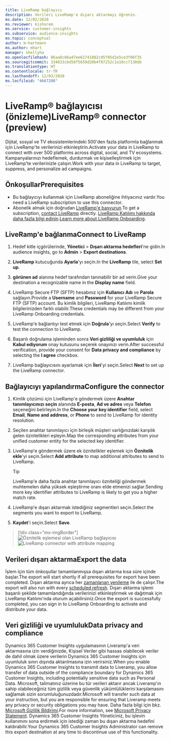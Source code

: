 ```yaml
---
title: LiveRamp bağlayıcı
description: Verileri LiveRamp'e dışarı aktarmayı öğrenin.
ms.date: 12/02/2020
ms.reviewer: kishorem
ms.service: customer-insights
ms.subservice: audience-insights
ms.topic: conceptual
author: m-hartmann
ms.author: mhart
manager: shellyha
ms.openlocfilehash: 86aa8c66a47ee61741082c95f05d2e5ce3f06f35
ms.sourcegitcommit: 334633cbd58f5659d20b4f87252c1a10cc7130db
ms.translationtype: HT
ms.contentlocale: tr-TR
ms.lasthandoff: 12/03/2020
ms.locfileid: "4667208"
---
```

# <a name="liverampreg-connector-preview"></a><span data-ttu-id="350f9-103">LiveRamp&reg; bağlayıcısı (önizleme)</span><span class="sxs-lookup"><span data-stu-id="350f9-103">LiveRamp&reg; connector (preview)</span></span>

<span data-ttu-id="350f9-104">Dijital, sosyal ve TV ekosistemlerindeki 500'den fazla platformla bağlanmak için LiveRamp'te verilerinizi etkinleştirin.</span><span class="sxs-lookup"><span data-stu-id="350f9-104">Activate your data in LiveRamp to connect with over 500 platforms across digital, social, and TV ecosystems.</span></span> <span data-ttu-id="350f9-105">Kampanyalarınızı hedeflemek, durdurmak ve kişiselleştirmek için LiveRamp'te verilerinizle çalışın.</span><span class="sxs-lookup"><span data-stu-id="350f9-105">Work with your data in LiveRamp to target, suppress, and personalize ad campaigns.</span></span>

## <a name="prerequisites"></a><span data-ttu-id="350f9-106">Önkoşullar</span><span class="sxs-lookup"><span data-stu-id="350f9-106">Prerequisites</span></span>

- <span data-ttu-id="350f9-107">Bu bağlayıcıyı kullanmak için LiveRamp aboneliğine ihtiyacınız vardır.</span><span class="sxs-lookup"><span data-stu-id="350f9-107">You need a LiveRamp subscription to use this connector.</span></span>
- <span data-ttu-id="350f9-108">Abonelik almak için doğrudan [LiveRamp'e başvurun](https://liveramp.com/contact/).</span><span class="sxs-lookup"><span data-stu-id="350f9-108">To get a subscription, [contact LiveRamp](https://liveramp.com/contact/) directly.</span></span> <span data-ttu-id="350f9-109">[LiveRamp Katılımı hakkında daha fazla bilgi edinin](https://liveramp.com/our-platform/data-onboarding/).</span><span class="sxs-lookup"><span data-stu-id="350f9-109">[Learn more about LiveRamp Onboarding](https://liveramp.com/our-platform/data-onboarding/).</span></span>

## <a name="connect-to-liveramp"></a><span data-ttu-id="350f9-110">LiveRamp'e bağlanma</span><span class="sxs-lookup"><span data-stu-id="350f9-110">Connect to LiveRamp</span></span>

1. <span data-ttu-id="350f9-111">Hedef kitle içgörülerinde, **Yönetici** > **Dışarı aktarma hedefleri**'ne gidin.</span><span class="sxs-lookup"><span data-stu-id="350f9-111">In audience insights, go to **Admin** > **Export destinations**.</span></span>

1. <span data-ttu-id="350f9-112">**LiveRamp** kutucuğunda **Ayarla**'yı seçin.</span><span class="sxs-lookup"><span data-stu-id="350f9-112">In the **LiveRamp** tile, select **Set up**.</span></span>

1. <span data-ttu-id="350f9-113">**görünen ad** alanına hedef tarafından tanınabilir bir ad verin.</span><span class="sxs-lookup"><span data-stu-id="350f9-113">Give your destination a recognizable name in the **Display name** field.</span></span>

1. <span data-ttu-id="350f9-114">LiveRamp Secure FTP (SFTP) hesabınız için **Kullanıcı Adı** ve **Parola** sağlayın.</span><span class="sxs-lookup"><span data-stu-id="350f9-114">Provide a **Username** and **Password** for your LiveRamp Secure FTP (SFTP) account.</span></span>
<span data-ttu-id="350f9-115">Bu kimlik bilgileri, LiveRamp Katılımı kimlik bilgilerinizden farklı olabilir.</span><span class="sxs-lookup"><span data-stu-id="350f9-115">These credentials may be different from your LiveRamp Onboarding credentials.</span></span>

1. <span data-ttu-id="350f9-116">LiveRamp'e bağlantıyı test etmek için **Doğrula**'yı seçin.</span><span class="sxs-lookup"><span data-stu-id="350f9-116">Select **Verify** to test the connection to LiveRamp.</span></span>

1. <span data-ttu-id="350f9-117">Başarılı doğrulama işleminden sonra **Veri gizliliği ve uyumluluk** için **Kabul ediyorum** onay kutusunu seçerek onayınızı verin.</span><span class="sxs-lookup"><span data-stu-id="350f9-117">After successful verification, provide your consent for **Data privacy and compliance** by selecting the **I agree** checkbox.</span></span>

1. <span data-ttu-id="350f9-118">LiveRamp bağlayıcısını ayarlamak için **İleri**'yi seçin.</span><span class="sxs-lookup"><span data-stu-id="350f9-118">Select **Next** to set up the LiveRamp connector.</span></span>

## <a name="configure-the-connector"></a><span data-ttu-id="350f9-119">Bağlayıcıyı yapılandırma</span><span class="sxs-lookup"><span data-stu-id="350f9-119">Configure the connector</span></span>

1. <span data-ttu-id="350f9-120">Kimlik çözümü için LiveRamp'e göndermek üzere **Anahtar tanımlayıcınızı seçin** alanında **E-posta**, **Ad ve adres** veya **Telefon** seçeneğini belirleyin.</span><span class="sxs-lookup"><span data-stu-id="350f9-120">In the **Choose your key identifier** field, select **Email**,  **Name and address**, or **Phone** to send to LiveRamp for identity resolution.</span></span>

1. <span data-ttu-id="350f9-121">Seçilen anahtar tanımlayıcı için birleşik müşteri varlığınızdaki karşılık gelen öznitelikleri eşleyin.</span><span class="sxs-lookup"><span data-stu-id="350f9-121">Map the corresponding attributes from your unified customer entity for the selected key identifier.</span></span>

1. <span data-ttu-id="350f9-122">LiveRamp'e göndermek üzere ek öznitelikler eşlemek için **Öznitelik ekle**'yi seçin.</span><span class="sxs-lookup"><span data-stu-id="350f9-122">Select **Add attribute** to map additional attributes to send to LiveRamp.</span></span>

   > [!TIP]
   > <span data-ttu-id="350f9-123">LiveRamp'e daha fazla anahtar tanımlayıcı özniteliği göndermek muhtemelen daha yüksek eşleştirme oranı elde etmenizi sağlar.</span><span class="sxs-lookup"><span data-stu-id="350f9-123">Sending more key identifier attributes to LiveRamp is likely to get you a higher match rate.</span></span>

1. <span data-ttu-id="350f9-124">LiveRamp'e dışarı aktarmak istediğiniz segmentleri seçin.</span><span class="sxs-lookup"><span data-stu-id="350f9-124">Select the segments you want to export to LiveRamp.</span></span>

1. <span data-ttu-id="350f9-125">**Kaydet**'i seçin.</span><span class="sxs-lookup"><span data-stu-id="350f9-125">Select **Save**.</span></span>

> [!div class="mx-imgBorder"]
> <span data-ttu-id="350f9-126">![Öznitelik eşlemesi olan LiveRamp bağlayıcısı](media/export-liveramp-segments.png "Öznitelik eşlemesi olan LiveRamp bağlayıcısı")</span><span class="sxs-lookup"><span data-stu-id="350f9-126">![LiveRamp connector with attribute mapping](media/export-liveramp-segments.png "LiveRamp connector with attribute mapping")</span></span>

## <a name="export-the-data"></a><span data-ttu-id="350f9-127">Verileri dışarı aktarma</span><span class="sxs-lookup"><span data-stu-id="350f9-127">Export the data</span></span>

<span data-ttu-id="350f9-128">İşlem için tüm önkoşullar tamamlanmışsa dışarı aktarma kısa süre içinde başlar.</span><span class="sxs-lookup"><span data-stu-id="350f9-128">The export will start shortly if all prerequisites for export have been completed.</span></span> <span data-ttu-id="350f9-129">Dışarı aktarma ayrıca her [zamanlanan yenileme](system.md#schedule-tab) ile de çalışır.</span><span class="sxs-lookup"><span data-stu-id="350f9-129">The export will also run with every [scheduled refresh](system.md#schedule-tab).</span></span>
<span data-ttu-id="350f9-130">Dışarı aktarma işlemi başarılı şekilde tamamlandığında verilerinizi etkinleştirmek ve dağıtmak için LiveRamp Katılımı'nda oturum açabilirsiniz.</span><span class="sxs-lookup"><span data-stu-id="350f9-130">Once the export is successfully completed, you can sign in to LiveRamp Onboarding to activate and distribute your data.</span></span>

## <a name="data-privacy-and-compliance"></a><span data-ttu-id="350f9-131">Veri gizliliği ve uyumluluk</span><span class="sxs-lookup"><span data-stu-id="350f9-131">Data privacy and compliance</span></span>

<span data-ttu-id="350f9-132">Dynamics 365 Customer Insights uygulamasının Liveramp'a veri aktarmasına izin verdiğinizde, Kişisel Veriler gibi hassas olabilecek veriler de dahil olmak üzere verilerin Dynamics 365 Customer Insights için uyumluluk sınırı dışında aktarılmasına izin verirsiniz.</span><span class="sxs-lookup"><span data-stu-id="350f9-132">When you enable Dynamics 365 Customer Insights to transmit data to Liveramp, you allow transfer of data outside of the compliance boundary for Dynamics 365 Customer Insights, including potentially sensitive data such as Personal Data.</span></span> <span data-ttu-id="350f9-133">Microsoft, talimatınız üzerine bu tür verileri aktarır ancak Liveramp'ın sahip olabileceğiniz tüm gizlilik veya güvenlik yükümlülüklerini karşılamasını sağlamak sizin sorumluluğunuzdadır.</span><span class="sxs-lookup"><span data-stu-id="350f9-133">Microsoft will transfer such data at your instruction, but you are responsible for ensuring that Liveramp meets any privacy or security obligations you may have.</span></span> <span data-ttu-id="350f9-134">Daha fazla bilgi için bkz. [Microsoft Gizlilik Bildirimi](https://go.microsoft.com/fwlink/?linkid=396732).</span><span class="sxs-lookup"><span data-stu-id="350f9-134">For more information, see [Microsoft Privacy Statement](https://go.microsoft.com/fwlink/?linkid=396732).</span></span>
<span data-ttu-id="350f9-135">Dynamics 365 Customer Insights Yöneticiniz, bu işlevin kullanımını sona erdirmek için istediği zaman bu dışarı aktarma hedefini kaldırabilir.</span><span class="sxs-lookup"><span data-stu-id="350f9-135">Your Dynamics 365 Customer Insights Administrator can remove this export destination at any time to discontinue use of this functionality.</span></span>